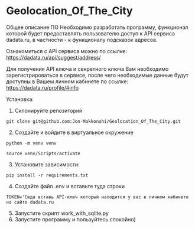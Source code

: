 # Geolocation_Of_The_City

Общее описание ПО
Необходимо разработать программу, функционал которой будет 
предоставлять пользователю доступ к API сервиса dadata.ru, 
в частности - к функционалу подсказок адресов.

Ознакомиться с API сервиса можно по ссылке: https://dadata.ru/api/suggest/address/

Для получения API ключа и секретного ключа Вам необходимо 
зарегистрироваться в сервисе, после чего необходимые данные будут 
доступны в Вашем личном кабинете по ссылке: https://dadata.ru/profile/#info

Установка:
1. Склонируйте репозиторий
```
git clone git@github.com:Jon-Makkonahi/Geolocation_Of_The_City.git
```
2. Создайте и войдите в виртуальное окружение
```
python -m venv venv
```
```
source venv/Scripts/activate
```
3. Установите зависимости:
```
pip install -r requirements.txt
```
4. Создайте файл .env и вставьте туда строки
```
TOKEN='Cюда вставь API-ключ который находится у вас в личном кабинете на сайте dadata.ru
```
5. Запустите скрипт work_with_sqlite.py
6. Запустите программу и пользуйтесь спокойно)
